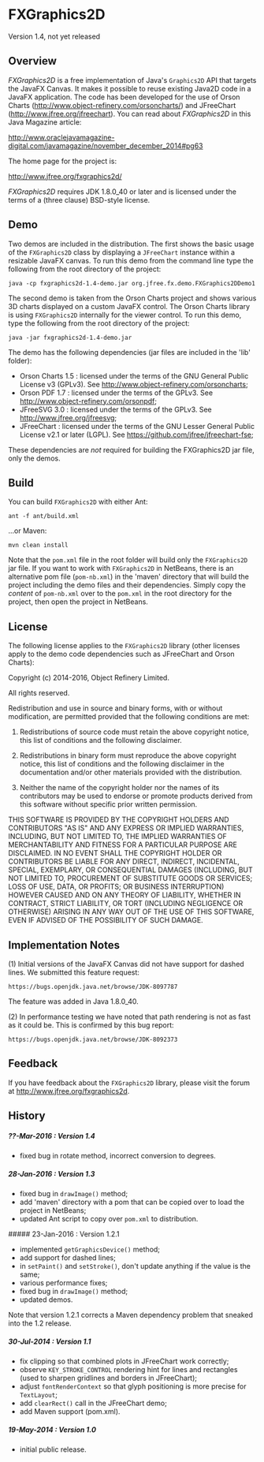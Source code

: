 FXGraphics2D
============

Version 1.4, not yet released

Overview
--------
*FXGraphics2D* is a free implementation of Java's `Graphics2D` API that targets the JavaFX Canvas.  It makes it possible to reuse existing Java2D code in a JavaFX application.  The code has been developed for the use of Orson Charts (http://www.object-refinery.com/orsoncharts/) and JFreeChart (http://www.jfree.org/jfreechart).  You can read about *FXGraphics2D* in this Java Magazine article:

http://www.oraclejavamagazine-digital.com/javamagazine/november_december_2014#pg63

The home page for the project is:

http://www.jfree.org/fxgraphics2d/

*FXGraphics2D* requires JDK 1.8.0_40 or later and is licensed under the terms of a (three clause) BSD-style license.


Demo
----
Two demos are included in the distribution.  The first shows the basic usage of the `FXGraphics2D` class by displaying a `JFreeChart` instance within a resizable JavaFX canvas.  To run this demo from the command line type the following from the root directory of the project:

    java -cp fxgraphics2d-1.4-demo.jar org.jfree.fx.demo.FXGraphics2DDemo1

The second demo is taken from the Orson Charts project and shows various 3D charts displayed on a custom JavaFX control.  The Orson Charts library is using `FXGraphics2D` internally for the viewer control.  To run this demo, type the following from the root directory of the project:

    java -jar fxgraphics2d-1.4-demo.jar

The demo has the following dependencies (jar files are included in the 'lib' folder):
- Orson Charts 1.5 : licensed under the terms of the GNU General Public License v3 (GPLv3).  See http://www.object-refinery.com/orsoncharts;
- Orson PDF 1.7 : licensed under the terms of the GPLv3.  See http://www.object-refinery.com/orsonpdf;
- JFreeSVG 3.0 : licensed under the terms of the GPLv3.  See http://www.jfree.org/jfreesvg;
- JFreeChart : licensed under the terms of the GNU Lesser General Public License v2.1 or later (LGPL).  See https://github.com/jfree/jfreechart-fse;

These dependencies are *not* required for building the FXGraphics2D jar file, only the demos.

Build
-----
You can build `FXGraphics2D` with either Ant:

    ant -f ant/build.xml

...or Maven:

    mvn clean install

Note that the `pom.xml` file in the root folder will build only the `FXGraphics2D` jar file.  If you want to work with `FXGraphics2D` in NetBeans, there is an alternative pom file (`pom-nb.xml`) in the 'maven' directory that will build the project including the demo files and their dependencies.  Simply copy the *content* of `pom-nb.xml` over to the `pom.xml` in the root directory for the project, then open the project in NetBeans.


License
-------

The following license applies to the `FXGraphics2D` library (other licenses apply to the demo code dependencies such as JFreeChart and Orson Charts):

Copyright (c) 2014-2016, Object Refinery Limited.

All rights reserved.

Redistribution and use in source and binary forms, with or without modification, are permitted provided that the following conditions are met:

1. Redistributions of source code must retain the above copyright notice, this list of conditions and the following disclaimer.

2. Redistributions in binary form must reproduce the above copyright notice, this list of conditions and the following disclaimer in the documentation and/or other materials provided with the distribution.

3. Neither the name of the copyright holder nor the names of its contributors may be used to endorse or promote products derived from this software without specific prior written permission.

THIS SOFTWARE IS PROVIDED BY THE COPYRIGHT HOLDERS AND CONTRIBUTORS "AS IS" AND ANY EXPRESS OR IMPLIED WARRANTIES, INCLUDING, BUT NOT LIMITED TO, THE IMPLIED WARRANTIES OF MERCHANTABILITY AND FITNESS FOR A PARTICULAR PURPOSE ARE DISCLAIMED. IN NO EVENT SHALL THE COPYRIGHT HOLDER OR CONTRIBUTORS BE LIABLE FOR ANY DIRECT, INDIRECT, INCIDENTAL, SPECIAL, EXEMPLARY, OR CONSEQUENTIAL DAMAGES (INCLUDING, BUT NOT LIMITED TO, PROCUREMENT OF SUBSTITUTE GOODS OR SERVICES; LOSS OF USE, DATA, OR PROFITS; OR BUSINESS INTERRUPTION) HOWEVER CAUSED AND ON ANY THEORY OF LIABILITY, WHETHER IN CONTRACT, STRICT LIABILITY, OR TORT (INCLUDING NEGLIGENCE OR OTHERWISE) ARISING IN ANY WAY OUT OF THE USE OF THIS SOFTWARE, EVEN IF ADVISED OF THE POSSIBILITY OF SUCH DAMAGE.


Implementation Notes
--------------------
(1) Initial versions of the JavaFX Canvas did not have support for dashed lines.  We submitted this feature request:

    https://bugs.openjdk.java.net/browse/JDK-8097787

The feature was added in Java 1.8.0_40.

(2) In performance testing we have noted that path rendering is not as fast as it could be.  This is confirmed by this bug report:

    https://bugs.openjdk.java.net/browse/JDK-8092373


Feedback
--------
If you have feedback about the `FXGraphics2D` library, please visit the forum at http://www.jfree.org/fxgraphics2d.


History
-------

##### ??-Mar-2016 : Version 1.4
- fixed bug in rotate method, incorrect conversion to degrees.

##### 28-Jan-2016 : Version 1.3
- fixed bug in `drawImage()` method;
- add 'maven' directory with a pom that can be copied over to load the project
  in NetBeans;
- updated Ant script to copy over `pom.xml` to distribution.

##### 23-Jan-2016 : Version 1.2.1 
- implemented `getGraphicsDevice()` method;
- add support for dashed lines;
- in `setPaint()` and `setStroke()`, don't update anything if the value is the same;
- various performance fixes;
- fixed bug in `drawImage()` method;
- updated demos.

Note that version 1.2.1 corrects a Maven dependency problem that sneaked into the 1.2 release.

##### 30-Jul-2014 : Version 1.1
- fix clipping so that combined plots in JFreeChart work correctly;
- observe `KEY_STROKE_CONTROL` rendering hint for lines and rectangles (used to 
  sharpen gridlines and borders in JFreeChart);
- adjust `fontRenderContext` so that glyph positioning is more precise for 
  `TextLayout`;
- add `clearRect()` call in the JFreeChart demo;
- add Maven support (pom.xml).

##### 19-May-2014 : Version 1.0
- initial public release.
